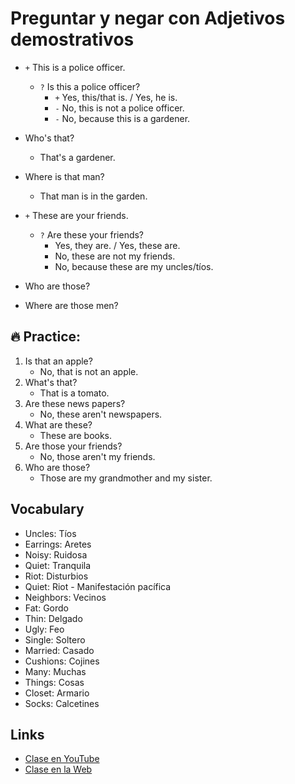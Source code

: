 # Preguntar y negar con Adjetivos demostrativos

- `+` This is a police officer.
	- `?` Is this a police officer?
		- `+` Yes, this/that is. / Yes, he is.
		- `-` No, this is not a police officer.
		- `-` No, because this is a gardener.

- Who's that?
	- That's a gardener.
- Where is that man?
	- That man is in the garden.

- `+` These are your friends.
	- `?` Are these your friends?
		- Yes, they are. / Yes, these are.
		- No, these are not my friends.
		- No, because these are my uncles/tíos.

- Who are those?
- Where are those men?

## 🔥 Practice:

1. Is that an apple?
	- No, that is not an apple.
2. What's that?
	- That is a tomato.
3. Are these news papers?
	- No, these aren't newspapers.
4. What are these?
	- These are books.
5. Are those your friends?
	- No, those aren't my friends.
6. Who are those?
	- Those are my grandmother and my sister.

## Vocabulary

- Uncles: Tíos    
- Earrings: Aretes    
- Noisy: Ruidosa    
- Quiet: Tranquila    
- Riot: Disturbios    
- Quiet: Riot - Manifestación pacífica    
- Neighbors: Vecinos    
- Fat: Gordo    
- Thin: Delgado    
- Ugly: Feo    
- Single: Soltero    
- Married: Casado    
- Cushions: Cojines    
- Many: Muchas    
- Things: Cosas    
- Closet: Armario    
- Socks: Calcetines    

## Links

- [Clase en YouTube](https://www.youtube.com/watch?v=n671mANq9yA&list=PLgrNDDl9MxYmUmf19zPiljdg8FKIRmP78&index=15)  
- [Clase en la Web](https://www.pacho8a.com/ingl%C3%A9s/curso-ingl%C3%A9s-desde-cero/lecci%C3%B3n-13/)